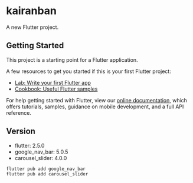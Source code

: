 # kairanban

A new Flutter project.

## Getting Started

This project is a starting point for a Flutter application.

A few resources to get you started if this is your first Flutter project:

- [Lab: Write your first Flutter app](https://flutter.dev/docs/get-started/codelab)
- [Cookbook: Useful Flutter samples](https://flutter.dev/docs/cookbook)

For help getting started with Flutter, view our
[online documentation](https://flutter.dev/docs), which offers tutorials,
samples, guidance on mobile development, and a full API reference.


## Version
- flutter: 2.5.0
- google_nav_bar: 5.0.5
- carousel_slider: 4.0.0
```
flutter pub add google_nav_bar
flutter pub add carousel_slider
```
